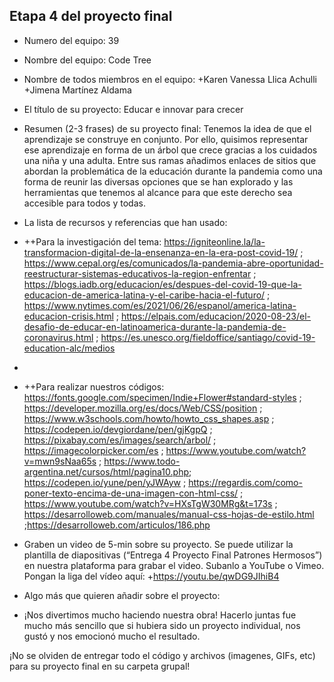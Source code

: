 ## Etapa 4 del proyecto final

- Numero del equipo: 39
- Nombre del equipo: Code Tree
- Nombre de todos miembros en el equipo: +Karen Vanessa Llica Achulli +Jimena Martínez Aldama
- El título de su proyecto: Educar e innovar para crecer
- Resumen (2-3 frases) de su proyecto final: Tenemos la idea de que el aprendizaje se construye en conjunto. Por ello, quisimos representar ese aprendizaje en forma de un árbol que crece gracias a los cuidados una niña y una adulta. Entre sus ramas añadimos enlaces de sitios que abordan la problemática de la educación durante la pandemia como una forma de reunir las diversas opciones que se han explorado y las herramientas que tenemos al alcance para que este derecho sea accesible para todos y todas.
- La lista de recursos y referencias que han usado:
- ++Para la investigación del tema: https://igniteonline.la/la-transformacion-digital-de-la-ensenanza-en-la-era-post-covid-19/ ; https://www.cepal.org/es/comunicados/la-pandemia-abre-oportunidad-reestructurar-sistemas-educativos-la-region-enfrentar ; https://blogs.iadb.org/educacion/es/despues-del-covid-19-que-la-educacion-de-america-latina-y-el-caribe-hacia-el-futuro/ ; https://www.nytimes.com/es/2021/06/26/espanol/america-latina-educacion-crisis.html ; https://elpais.com/educacion/2020-08-23/el-desafio-de-educar-en-latinoamerica-durante-la-pandemia-de-coronavirus.html ; https://es.unesco.org/fieldoffice/santiago/covid-19-education-alc/medios
- 
- ++Para realizar nuestros códigos: https://fonts.google.com/specimen/Indie+Flower#standard-styles ; https://developer.mozilla.org/es/docs/Web/CSS/position ; https://www.w3schools.com/howto/howto_css_shapes.asp ; https://codepen.io/devgiordane/pen/gjKgpQ ; https://pixabay.com/es/images/search/arbol/ ;  https://imagecolorpicker.com/es ; https://www.youtube.com/watch?v=mwn9sNaa65s ; https://www.todo-argentina.net/cursos/html/pagina10.php; https://codepen.io/yune/pen/yJWAyw ; https://regardis.com/como-poner-texto-encima-de-una-imagen-con-html-css/ ; https://www.youtube.com/watch?v=HXsTgW30MRg&t=173s ; https://desarrolloweb.com/manuales/manual-css-hojas-de-estilo.html ;https://desarrolloweb.com/articulos/186.php


- Graben un video de 5-min sobre su proyecto. Se puede utilizar la plantilla de diapositivas (“Entrega 4 Proyecto Final Patrones Hermosos”) en nuestra plataforma para grabar el video. Subanlo a YouTube o Vimeo. Pongan la liga del vídeo aquí: 
+https://youtu.be/qwDG9JIhiB4

- Algo más que quieren añadir sobre el proyecto:
- ¡Nos divertimos mucho haciendo nuestra obra! Hacerlo juntas fue mucho más sencillo que si hubiera sido un proyecto individual, nos gustó y nos emocionó mucho el resultado.

¡No se olviden de entregar todo el código y archivos (imagenes, GIFs, etc) para su proyecto final en su carpeta grupal!
